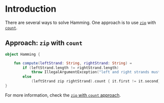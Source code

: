# Introduction

There are several ways to solve Hamming.
One approach is to use [`zip`][zip] with [`count`][count].

## Approach: `zip` with `count`

```kotlin
object Hamming {

    fun compute(leftStrand: String, rightStrand: String) =
        if (leftStrand.length != rightStrand.length)
            throw IllegalArgumentException("left and right strands must be of equal length")
        else
            (leftStrand zip rightStrand).count { it.first != it.second}
}
```

For more information, check the [`zip` with `count` approach][approach-zip-count].

[approach-zip-count]: https://exercism.org/tracks/kotlin/exercises/hamming/approaches/zip-count
[zip]: https://kotlinlang.org/api/latest/jvm/stdlib/kotlin.text/zip.html
[count]: https://kotlinlang.org/api/latest/jvm/stdlib/kotlin.collections/count.html
